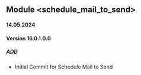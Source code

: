 ## Module <schedule_mail_to_send>

#### 14.05.2024
#### Version 16.0.1.0.0
##### ADD
- Initial Commit for Schedule Mail to Send
